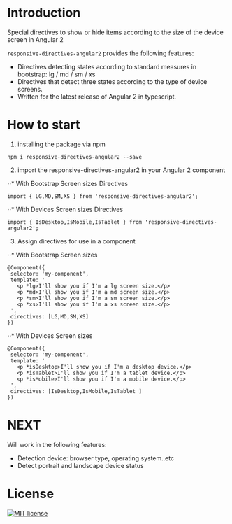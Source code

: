 
# Introduction
Special directives to show or hide items according to the size of the device screen in Angular 2

`responsive-directives-angular2` provides the following features:
 - Directives detecting states according to standard measures in bootstrap: lg / md / sm / xs
 - Directives that detect three states according to the type of device screens.
 - Written for the latest release of Angular 2 in typescript.
 
# How to start
 
1. installing the package via npm 
 ```
npm i responsive-directives-angular2 --save
 ```
 
2. import the responsive-directives-angular2 in your Angular 2 component

⋅⋅* With Bootstrap Screen sizes  Directives
 ```
import { LG,MD,SM,XS } from 'responsive-directives-angular2';
 ```
⋅⋅* With Devices Screen sizes Directives
 ```
import { IsDesktop,IsMobile,IsTablet } from 'responsive-directives-angular2';
 ```
 
3. Assign directives for use in a component

⋅⋅* With Bootstrap Screen sizes
 ```
@Component({
  selector: 'my-component',
  template: '
    <p *lg>I'll show you if I'm a lg screen size.</p>
    <p *md>I'll show you if I'm a md screen size.</p>
    <p *sm>I'll show you if I'm a sm screen size.</p>
    <p *xs>I'll show you if I'm a xs screen size.</p>
  ',
  directives: [LG,MD,SM,XS]
})
 ```
⋅⋅* With Devices Screen sizes
 ```
@Component({
  selector: 'my-component',
  template: '
    <p *isDesktop>I'll show you if I'm a desktop device.</p>
    <p *isTablet>I'll show you if I'm a tablet device.</p>
    <p *isMobile>I'll show you if I'm a mobile device.</p>
  ',
  directives: [IsDesktop,IsMobile,IsTablet ]
})
 ```


# NEXT 
Will work in the following features:

- Detection device: browser type, operating system..etc
- Detect portrait and landscape device status

# License

[![MIT license](http://img.shields.io/badge/license-MIT-brightgreen.svg)](http://opensource.org/licenses/MIT)
